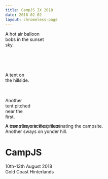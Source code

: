 ```yaml
---
title: CampJS IX 2018
date: 2018-02-02
layout: chromeless-page
---
```

<!-- Interactive component -->
<div class="interactive-frame" style="width:100%;height:100vh">
  <div class="balloon" style="width:128px;height:128px;right:5%;top:10%;">
    <div class="body"></div>
    <div class="basket"></div>
    <div class="alt">A hot air balloon bobs in the sunset sky.</div>
  </div>

  <div class="tent left"
       style="width:80px;height:80px;left:30%;top:70%;z-index:3;">
    <div class="inner"></div>
    <div class="shadow"></div>
    <div class="alt">A tent on the hillside.</div>
  </div>

  <div class="tent right"
       style="width:80px;height:80px;left:60%;top:60%;z-index:3;">
    <div class="inner"></div>
    <div class="shadow"></div>
    <div class="alt">Another tent pitched near the first.</div>
  </div>

  <div class="campfire" style="position:absolute;;z-index:4;">
      <div class="glow"></div>
      <div class="logs"></div>
      <div class="flame f1"></div>
      <div class="flip"><div class="flame f2"></div></div>
      <div class="flame f3"></div>
      <div class="alt">A campfire crackles, illuminating the campsite.</div>
  </div>

  <div class="tree" style="top:45%;left:22%;z-index:2;"><div class="main"></div><div class="shadow"></div><div class="alt">A tree sways in the breeze</div></div>
  <div class="tree" style="top:48%;left:10%;z-index:2;"><div class="main"></div><div class="shadow"></div><div class="alt">Another sways on yonder hill.</div></div>

  <div class="hills"></div>

  <div id="intro">
    <h1>CampJS</h1>
    <div class="date">10th-13th August 2018</div>
    <div class="location">Gold Coast Hinterlands</div>
  </div>
</div>

<div class="container">
<div class="row">
  <div class="col-md-8 offset-md-2 main-content mt-5">

  <h2>CampJS is a 3-night code retreat for anyone who is interested in web technology.</h2>

  <p class="mt-4">The 2018 camp will be held at Koonjewarre, on the Gold Coast Hinterlands. The official camp schedule includes talks and workshops, but attendees also run other activities like bushwalking, drone flying, and even knitting. <a href="/about/">More</a>.</p>

  <div class="card mb-3">
  <div class="card-body">
  <h2>Watch this space…</h2>
  <p>The <strong>Call for Proposals</strong> is now closed and we're excitedly reviewing the submissions.</p>
  <p>Be the first to know when details are announced! Sign up for tidbits, schedule updates, ticket information!</p>
  <!-- Begin MailChimp Signup Form -->
  <form action="https://campjs.us17.list-manage.com/subscribe/post?u=9e86f175da4d21a075d7c3e68&amp;id=da991fb395" method="post" id="mc-embedded-subscribe-form" name="mc-embedded-subscribe-form" class="form-inline" target="_blank" novalidate>
  	<label for="mce-EMAIL" class="sr-only">Email Address</label>
  	<input type="email" value="" name="EMAIL" class="required email mr-2" id="mce-EMAIL" placeholder="email address">
  		<div class="response" id="mce-error-response" style="display:none"></div>
  		<div class="response" id="mce-success-response" style="display:none"></div>
      <div style="position: absolute; left: -5000px;" aria-hidden="true"><input type="text" name="b_9e86f175da4d21a075d7c3e68_da991fb395" tabindex="-1" value=""></div>
      <div class="clear"><input type="submit" value="Subscribe" name="subscribe" id="mc-embedded-subscribe" class="button"></div>
      </div>
  </form>

  </div>
  </div>

  </div>
</div>
</div>
